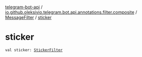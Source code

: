 [telegram-bot-api](../../index.md) / [io.github.oleksivio.telegram.bot.api.annotations.filter.composite](../index.md) / [MessageFilter](index.md) / [sticker](./sticker.md)

# sticker

`val sticker: `[`StickerFilter`](../-sticker-filter/index.md)